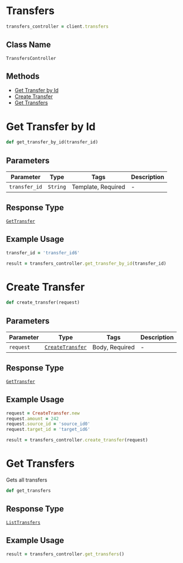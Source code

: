 # Transfers

```ruby
transfers_controller = client.transfers
```

## Class Name

`TransfersController`

## Methods

* [Get Transfer by Id](../../doc/controllers/transfers.md#get-transfer-by-id)
* [Create Transfer](../../doc/controllers/transfers.md#create-transfer)
* [Get Transfers](../../doc/controllers/transfers.md#get-transfers)


# Get Transfer by Id

```ruby
def get_transfer_by_id(transfer_id)
```

## Parameters

| Parameter | Type | Tags | Description |
|  --- | --- | --- | --- |
| `transfer_id` | `String` | Template, Required | - |

## Response Type

[`GetTransfer`](../../doc/models/get-transfer.md)

## Example Usage

```ruby
transfer_id = 'transfer_id6'

result = transfers_controller.get_transfer_by_id(transfer_id)
```


# Create Transfer

```ruby
def create_transfer(request)
```

## Parameters

| Parameter | Type | Tags | Description |
|  --- | --- | --- | --- |
| `request` | [`CreateTransfer`](../../doc/models/create-transfer.md) | Body, Required | - |

## Response Type

[`GetTransfer`](../../doc/models/get-transfer.md)

## Example Usage

```ruby
request = CreateTransfer.new
request.amount = 242
request.source_id = 'source_id0'
request.target_id = 'target_id6'

result = transfers_controller.create_transfer(request)
```


# Get Transfers

Gets all transfers

```ruby
def get_transfers
```

## Response Type

[`ListTransfers`](../../doc/models/list-transfers.md)

## Example Usage

```ruby
result = transfers_controller.get_transfers()
```

